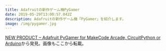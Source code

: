 ```yaml
---
title: Adafruitの新作ゲーム機PyGamer
date: 2019-05-29T13:00:57.042Z
description: Adafruitの新作ゲーム機「PyGamer」を紹介します。
image: /img/pygamer.jpg
---
```

[NEW PRODUCT – Adafruit PyGamer for MakeCode Arcade, CircuitPython or Arduino](https://blog.adafruit.com/2019/05/21/new-product-adafruit-pygamer-for-makecode-arcade-circuitpython-or-arduino/)から発見。画像もここから転載。

